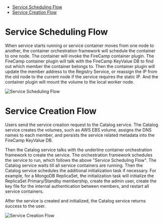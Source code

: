 * [Service Scheduling Flow](https://github.com/jazzl0ver/firecamp/tree/master/docs/workflows#service-scheduling-flow)
* [Service Creation Flow](https://github.com/jazzl0ver/firecamp/tree/master/docs/workflows#service-creation-flow)

# Service Scheduling Flow
When service starts running or service container moves from one node to another, the container orchestration framework will schedule the container to one node. The container will invoke the FireCamp container plugin. The FireCamp container plugin will talk with the FireCamp KeyValue DB to find out which member the container belongs to. Then the container plugin will update the member address to the Registry Service, or reassign the IP from the old node to the current node if the service requires the static IP. And the container plugin will mount the volume to the local worker node.

![Service Scheduling Flow](https://s3.amazonaws.com/jazzl0ver/firecamp/docs/firecamp+service+scheduling+flow.png)

# Service Creation Flow
Users send the service creation request to the Catalog service. The Catalog service creates the volumes, such as AWS EBS volume, assigns the DNS names to each member, and persists the service related metadata into the FireCamp KeyValue DB.

Then the Catalog service talks with the underline container orchestration framework to create the service. The orchestration framework schedules the service to run, which follows the above "Service Scheduling Flow". The Catalog service waits till all service containers are running. Then the Catalog service schedules the additional initialization task if necessary. For example, for a MongoDB ReplicaSet, the initialization task will initialize the ReplicaSet Primary/Standby membership, create the admin user, create the key file for the internal authentication between members, and restart all service containers.

After the service is created and initialized, the Catalog service returns success to the user.

![Service Creation Flow](https://s3.amazonaws.com/jazzl0ver/firecamp/docs/firecamp+service+creation+flow.png)

